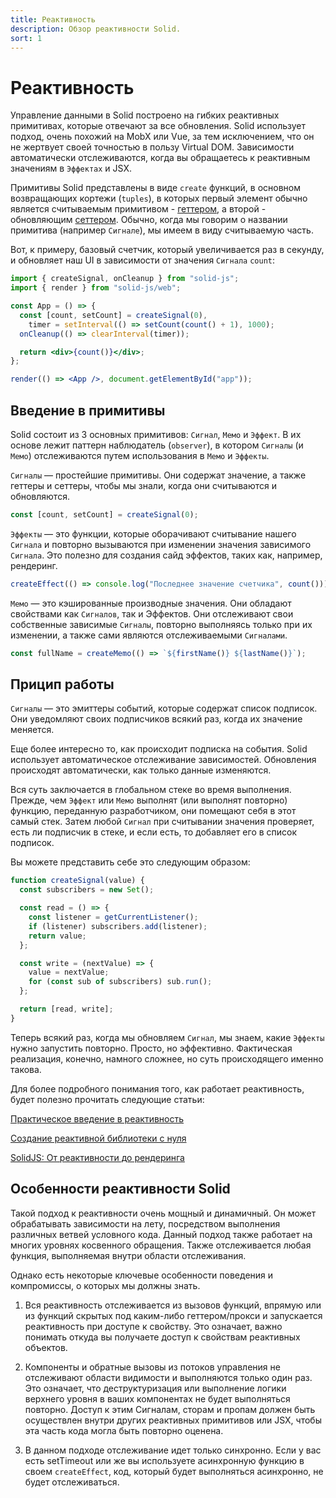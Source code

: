 ```yaml
---
title: Реактивность
description: Обзор реактивности Solid.
sort: 1
---
```


# Реактивность

Управление данными в Solid построено на гибких реактивных примитивах, которые отвечают за все обновления. Solid использует подход, очень похожий на MobX или Vue, за тем исключением, что он не жертвует своей точностью в пользу Virtual DOM. Зависимости автоматически отслеживаются, когда вы обращаетесь к реактивным значениям в `Эффектах` и JSX.

Примитивы Solid представлены в виде `create` функций, в основном возвращающих кортежи (`tuples`), в которых первый элемент обычно является считываемым примитивом - [геттером](https://developer.mozilla.org/ru/docs/Web/JavaScript/Reference/Functions/get), а второй - обновляющим [сеттером](https://developer.mozilla.org/ru/docs/Web/JavaScript/Reference/Functions/set). Обычно, когда мы говорим о названии примитива (например `Сигнале`), мы имеем в виду считываемую часть.

Вот, к примеру, базовый счетчик, который увеличивается раз в секунду, и обновляет наш UI в зависимости от значения `Сигнала` `count`:

```jsx
import { createSignal, onCleanup } from "solid-js";
import { render } from "solid-js/web";

const App = () => {
  const [count, setCount] = createSignal(0),
    timer = setInterval(() => setCount(count() + 1), 1000);
  onCleanup(() => clearInterval(timer));

  return <div>{count()}</div>;
};

render(() => <App />, document.getElementById("app"));
```

## Введение в примитивы

Solid состоит из 3 основных примитивов: `Сигнал`, `Мемо` и `Эффект`. В их основе лежит паттерн наблюдатель (`observer`), в котором `Сигналы` (и `Мемо`) отслеживаются путем использования в `Мемо` и `Эффекты`.

`Сигналы` — простейшие примитивы. Они содержат значение, а также геттеры и сеттеры, чтобы мы знали, когда они считываются и обновляются.

```js
const [count, setCount] = createSignal(0);
```

`Эффекты` — это функции, которые оборачивают считывание нашего `Сигнала` и повторно вызываются при изменении значения зависимого `Сигнала`. Это полезно для создания сайд эффектов, таких как, например, рендеринг.

```js
createEffect(() => console.log("Последнее значение счетчика", count()));
```

`Мемо` — это кэшированные производные значения. Они обладают свойствами как `Сигналов`, так и Эффектов. Они отслеживают свои собственные зависимые `Сигналы`, повторно выполняясь только при их изменении, а также сами являются отслеживаемыми `Сигналами`.

```js
const fullName = createMemo(() => `${firstName()} ${lastName()}`);
```

## Прицип работы

`Сигналы` — это эмиттеры событий, которые содержат список подписок. Они уведомляют своих подписчиков всякий раз, когда их значение меняется.

Еще более интересно то, как происходит подписка на события. Solid использует автоматическое отслеживание зависимостей. Обновления происходят автоматически, как только данные изменяются.

Вся суть заключается в глобальном стеке во время выполнения. Прежде, чем `Эффект` или `Мемо` выполнят (или выполнят повторно) функцию, переданную разработчиком, они помещают себя в этот самый стек. Затем любой `Сигнал` при считывании значения проверяет, есть ли подписчик в стеке, и если есть, то добавляет его в список подписок.

Вы можете представить себе это следующим образом:

```js
function createSignal(value) {
  const subscribers = new Set();

  const read = () => {
    const listener = getCurrentListener();
    if (listener) subscribers.add(listener);
    return value;
  };

  const write = (nextValue) => {
    value = nextValue;
    for (const sub of subscribers) sub.run();
  };

  return [read, write];
}
```

Теперь всякий раз, когда мы обновляем `Сигнал`, мы знаем, какие `Эффекты` нужно запустить повторно. Просто, но эффективно. Фактическая реализация, конечно, намного сложнее, но суть происходящего именно такова.

Для более подробного понимания того, как работает реактивность, будет полезно прочитать следующие статьи:

[Практическое введение в реактивность](https://dev.to/ryansolid/a-hands-on-introduction-to-fine-grained-reactivity-3ndf)

[Создание реактивной библиотеки с нуля](https://dev.to/ryansolid/building-a-reactive-library-from-scratch-1i0p)

[SolidJS: От реактивности до рендеринга](https://indepth.dev/posts/1289/solidjs-reactivity-to-rendering)

## Особенности реактивности Solid

Такой подход к реактивности очень мощный и динамичный. Он может обрабатывать зависимости на лету, посредством выполнения различных ветвей условного кода. Данный подход также работает на многих уровнях косвенного обращения. Также отслеживается любая функция, выполняемая внутри области отслеживания.

Однако есть некоторые ключевые особенности поведения и компромиссы, о которых мы должны знать.

1. Вся реактивность отслеживается из вызовов функций, впрямую или из функций скрытых под каким-либо геттером/прокси и запускается реактивность при доступе к свойству. Это означает, важно понимать откуда вы получаете доступ к свойствам реактивных объектов.

2. Компоненты и обратные вызовы из потоков управления не отслеживают области видимости и выполняются только один раз. Это означает, что деструктуризация или выполнение логики верхнего уровня в ваших компонентах не будет выполняться повторно. Доступ к этим Сигналам, сторам и пропам должен быть осуществлен внутри других реактивных примитивов или JSX, чтобы эта часть кода могла быть повторно оценена.

3. В данном подходе отслеживание идет только синхронно. Если у вас есть setTimeout или же вы используете асинхронную функцию в своем `createEffect`, код, который будет выполняться асинхронно, не будет отслеживаться.
